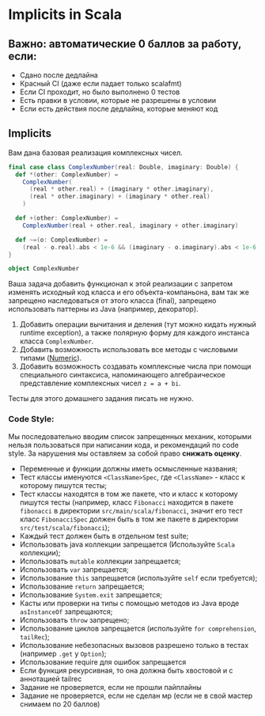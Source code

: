 # Implicits in Scala

## Важно: автоматические 0 баллов за работу, если:
* Сдано после дедлайна
* Красный CI (даже если падает только scalafmt)
* Если CI проходит, но было выполнено 0 тестов
* Есть правки в условии, которые не разрешены в условии
* Если есть действия после дедлайна, которые меняют код 

## Implicits

Вам дана базовая реализация комплексных чисел.

```scala
final case class ComplexNumber(real: Double, imaginary: Double) {
  def *(other: ComplexNumber) =
    ComplexNumber(
      (real * other.real) + (imaginary * other.imaginary),
      (real * other.imaginary) + (imaginary * other.real)
    )

  def +(other: ComplexNumber) =
    ComplexNumber(real + other.real, imaginary + other.imaginary)

  def ~=(o: ComplexNumber) =
    (real - o.real).abs < 1e-6 && (imaginary - o.imaginary).abs < 1e-6
}

object ComplexNumber
```

Ваша задача добавить функционал к этой реализации с запретом изменять исходный код класса и его объекта-компаньона, вам
так же запрещено наследоваться от этого класса (final), запрещено использовать паттерны из Java (например, декоратор).

1. Добавить операции вычитания и деления (тут можно кидать нужный runtime exception), а также полярную форму для каждого
   инстанса класса `ComplexNumber`.
2. Добавить возможность использовать все методы с числовыми
   типами ([Numeric](https://www.scala-lang.org/api/2.13.10/scala/math/Numeric.html)).
3. Добавить возможность создавать комплексные числа при помощи специального синтаксиса, напоминающего алгебраическое
   представление комплексных чисел `z = a + bi`.

Тесты для этого домашнего задания писать не нужно. 

### Code Style:

Мы последовательно вводим список запрещенных механик, которыми нельзя пользоваться при написании кода, и рекомендаций по
code style. За нарушения мы оставляем за собой право **снижать оценку**.

* Переменные и функции должны иметь осмысленные названия;
* Тест классы именуются `<ClassName>Spec`, где `<ClassName>` - класс к которому пишутся тесты;
* Тест классы находятся в том же пакете, что и класс к которому пишутся тесты (например, класс `Fibonacci` находится в
  пакете `fibonacci` в директории `src/main/scala/fibonacci`, значит его тест класс `FibonacciSpec` должен быть в том же
  пакете в директории `src/test/scala/fibonacci`);
* Каждый тест должен быть в отдельном test suite;
* Использовать java коллекции запрещается (Используйте `Scala` коллекции);
* Использовать `mutable` коллекции запрещается;
* Использовать `var` запрещается;
* Использование `this` запрещается (используйте `self` если требуется);
* Использование `return` запрещается;
* Использование `System.exit` запрещается;
* Касты или проверки на типы с помощью методов из Java вроде `asInstanceOf` запрещаются;
* Использовать `throw` запрещено;
* Использование циклов запрещается (используйте `for comprehension`, `tailRec`);
* Использование небезопасных вызовов разрешено только в тестах (например `.get` у `Option`);
* Использование require для ошибок запрещается
* Если функция рекурсивная, то она должна быть хвостовой и c аннотацией tailrec
* Задание не проверяется, если не прошли пайплайны
* Задание не проверяется, если не сделан мр (если не в свой мастер снимаем по 20 баллов)
